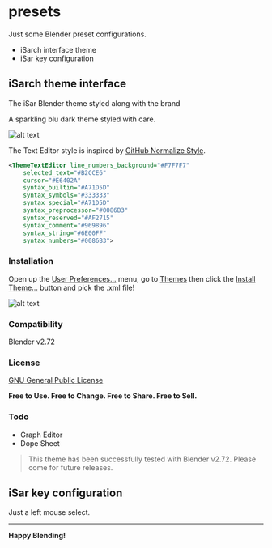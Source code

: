 presets
=======

Just some Blender preset configurations.

- iSarch interface theme
- iSar key configuration

iSarch theme interface
----------------------

The iSar Blender theme styled along with the brand

A sparkling blu dark theme styled with care.

![alt text](http://bit.ly/16tv3vR)

The Text Editor style is inspired by [GitHub Normalize Style].

```xml
<ThemeTextEditor line_numbers_background="#F7F7F7"
	selected_text="#B2CCE6"
	cursor="#E6402A"
	syntax_builtin="#A71D5D"
	syntax_symbols="#333333"
	syntax_special="#A71D5D"
	syntax_preprocessor="#0086B3"
	syntax_reserved="#AF2715"
	syntax_comment="#969896"
	syntax_string="#6E00FF"
	syntax_numbers="#0086B3">
```

### Installation
Open up the [User Preferences...] menu, go to [Themes] then click the [Install Theme...] button and pick the .xml file!

![alt text](http://wiki.blender.org/uploads/thumb/5/5f/User-preferences-themes.jpg/650px-User-preferences-themes.jpg)

### Compatibility

Blender v2.72

### License

[GNU General Public License]

**Free to Use. Free to Change. Free to Share. Free to Sell.**

### Todo

- Graph Editor
- Dope Sheet

> This theme has been successfully tested with Blender v2.72. Please come for future releases.

iSar key configuration
----------------------

Just a left mouse select.

___

**Happy Blending!**

[GitHub Normalize Style]:https://assets-cdn.github.com/assets/github-c2741248e2d3621dc617258de9bfdf42cf72de75b75daa7f6e388f0e5208d5f4.css
[GNU General Public License]:http://www.gnu.org/copyleft/gpl.html
[User Preferences...]:http://wiki.blender.org/index.php/Doc:2.6/Manual/Preferences
[Themes]:http://wiki.blender.org/index.php/Extensions:2.6/Py/Scripts/Interface/Themes/
[Install Theme...]:http://wiki.blender.org/index.php/Extensions:2.6/Py/Scripts/Interface/Themes/
